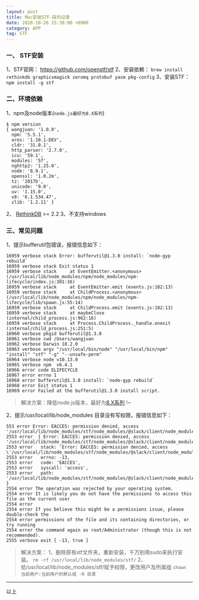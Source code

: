 ```yaml
---
layout: post
title: Mac安装STF-踩坑记录
date: 2020-10-26 15:30:00 +0900
category: APP
tag: STF
---
```


### 一、 STF安装
1、STF官网：
https://github.com/openstf/stf
2、安装依赖：
`brew install rethinkdb graphicsmagick zeromq protobuf yasm pkg-config`
3、安装STF：
`npm install -g stf`

### 二、环境依赖
1、npm及node版本(`node.js最好为8.X系列`)
```
$ npm version
{ wangjuan: '1.0.0',
  npm: '5.5.1',
  ares: '1.10.1-DEV',
  cldr: '31.0.1',
  http_parser: '2.7.0',
  icu: '59.1',
  modules: '57',
  nghttp2: '1.25.0',
  node: '8.9.1',
  openssl: '1.0.2m',
  tz: '2017b',
  unicode: '9.0',
  uv: '1.15.0',
  v8: '6.1.534.47',
  zlib: '1.2.11' }
```
2、 [RethinkDB](http://rethinkdb.com/) >= 2.2
3、不支持windows

### 三、常见问题
1、提示bufferutil包错误，报错信息如下：
```
16959 verbose stack Error: bufferutil@1.3.0 install: `node-gyp rebuild`
16959 verbose stack Exit status 1
16959 verbose stack     at EventEmitter.<anonymous> (/usr/local/lib/node_modules/npm/node_modules/npm-lifecycle/index.js:301:16)
16959 verbose stack     at EventEmitter.emit (events.js:182:13)
16959 verbose stack     at ChildProcess.<anonymous> (/usr/local/lib/node_modules/npm/node_modules/npm-lifecycle/lib/spawn.js:55:14)
16959 verbose stack     at ChildProcess.emit (events.js:182:13)
16959 verbose stack     at maybeClose (internal/child_process.js:962:16)
16959 verbose stack     at Process.ChildProcess._handle.onexit (internal/child_process.js:251:5)
16960 verbose pkgid bufferutil@1.3.0
16961 verbose cwd /Users/wangjuan
16962 verbose Darwin 18.2.0
16963 verbose argv "/usr/local/bin/node" "/usr/local/bin/npm" "install" "stf" "-g" "--unsafe-perm"
16964 verbose node v10.13.0
16965 verbose npm  v6.4.1
16966 error code ELIFECYCLE
16967 error errno 1
16968 error bufferutil@1.3.0 install: `node-gyp rebuild`
16968 error Exit status 1
16969 error Failed at the bufferutil@1.3.0 install script.
```
>解决方案：降低node.js版本，最好为[8.X系列](https://npm.taobao.org/mirrors/node/v8.9.1/) !~

2、提示/usr/local/lib/node_modules 目录没有写权限，报错信息如下：
```
553 error Error: EACCES: permission denied, access '/usr/local/lib/node_modules/stf/node_modules/@slack/client/node_modules/async'
2553 error  { Error: EACCES: permission denied, access '/usr/local/lib/node_modules/stf/node_modules/@slack/client/node_modules/async'
2553 error   stack: 'Error: EACCES: permission denied, access \'/usr/local/lib/node_modules/stf/node_modules/@slack/client/node_modules/async\'',
2553 error   errno: -13,
2553 error   code: 'EACCES',
2553 error   syscall: 'access',
2553 error   path: '/usr/local/lib/node_modules/stf/node_modules/@slack/client/node_modules/async' }
2554 error The operation was rejected by your operating system.
2554 error It is likely you do not have the permissions to access this file as the current user
2554 error
2554 error If you believe this might be a permissions issue, please double-check the
2554 error permissions of the file and its containing directories, or try running
2554 error the command again as root/Administrator (though this is not recommended).
2555 verbose exit [ -13, true ]
```
>解决方案：
1、删除原有stf文件夹，重新安装，千万别用sudo来执行安装。
`rm -rf /usr/local/lib/node_modules/stf/`
2、给/usr/local/lib/node_modules/stf/赋予权限，更改用户及所属组
`chown 当前用户:当前用户的默认组 -R 目录`

----
以上
